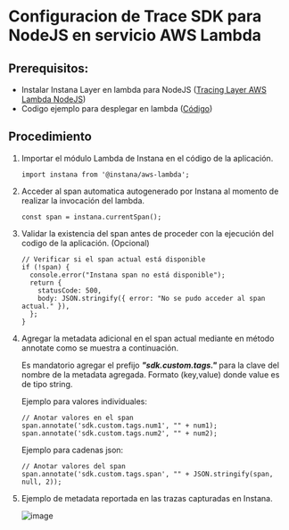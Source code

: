 
# Configuracion de Trace SDK para NodeJS en servicio AWS Lambda

## Prerequisitos:

- Instalar Instana Layer en lambda para NodeJS ([Tracing Layer AWS Lambda NodeJS](https://github.com/juan-conde-21/Instalacion-Agente-Instana/blob/main/Plataformas/AWS/Lambda/NodeJS/Tracing%20Layer.md))
- Codigo ejemplo para desplegar en lambda ([Código](https://github.com/juan-conde-21/Instalacion-Agente-Instana/blob/main/Plataformas/AWS/Lambda/NodeJS/Trace%20SDK/index.js))

## Procedimiento

1. Importar el módulo Lambda de Instana en el código de la aplicación.

       import instana from '@instana/aws-lambda';

2. Acceder al span automatica autogenerado por Instana al momento de realizar la invocación del lambda.

       const span = instana.currentSpan();

3. Validar la existencia del span antes de proceder con la ejecución del codigo de la aplicación. (Opcional)

       // Verificar si el span actual está disponible
       if (!span) {
         console.error("Instana span no está disponible");
         return {
           statusCode: 500,
           body: JSON.stringify({ error: "No se pudo acceder al span actual." }),
         };
       }

4. Agregar la metadata adicional en el span actual mediante en método annotate como se muestra a continuación.

   Es mandatorio agregar el prefijo ***"sdk.custom.tags."*** para la clave del nombre de la metadata agregada. Formato (key,value) donde value es de tipo string.

     Ejemplo para valores individuales:

       // Anotar valores en el span
       span.annotate('sdk.custom.tags.num1', "" + num1);
       span.annotate('sdk.custom.tags.num2', "" + num2);

     Ejemplo para cadenas json:

       // Anotar valores del span
       span.annotate('sdk.custom.tags.span', "" + JSON.stringify(span, null, 2));
   
5. Ejemplo de metadata reportada en las trazas capturadas en Instana.

   ![image](https://github.com/user-attachments/assets/49fa097e-85c9-42a1-98c5-8411af58677b)








